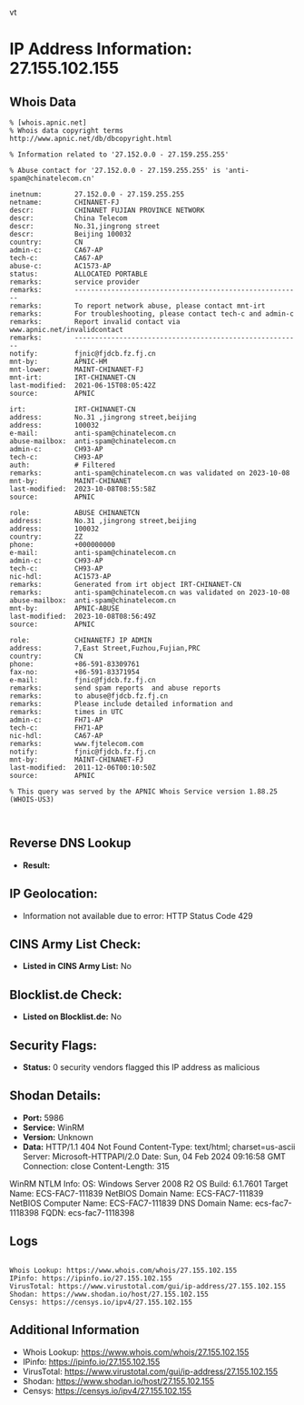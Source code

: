 vt
# IP Address Information: 27.155.102.155

## Whois Data
```
% [whois.apnic.net]
% Whois data copyright terms    http://www.apnic.net/db/dbcopyright.html

% Information related to '27.152.0.0 - 27.159.255.255'

% Abuse contact for '27.152.0.0 - 27.159.255.255' is 'anti-spam@chinatelecom.cn'

inetnum:        27.152.0.0 - 27.159.255.255
netname:        CHINANET-FJ
descr:          CHINANET FUJIAN PROVINCE NETWORK
descr:          China Telecom
descr:          No.31,jingrong street
descr:          Beijing 100032
country:        CN
admin-c:        CA67-AP
tech-c:         CA67-AP
abuse-c:        AC1573-AP
status:         ALLOCATED PORTABLE
remarks:        service provider
remarks:        --------------------------------------------------------
remarks:        To report network abuse, please contact mnt-irt
remarks:        For troubleshooting, please contact tech-c and admin-c
remarks:        Report invalid contact via www.apnic.net/invalidcontact
remarks:        --------------------------------------------------------
notify:         fjnic@fjdcb.fz.fj.cn
mnt-by:         APNIC-HM
mnt-lower:      MAINT-CHINANET-FJ
mnt-irt:        IRT-CHINANET-CN
last-modified:  2021-06-15T08:05:42Z
source:         APNIC

irt:            IRT-CHINANET-CN
address:        No.31 ,jingrong street,beijing
address:        100032
e-mail:         anti-spam@chinatelecom.cn
abuse-mailbox:  anti-spam@chinatelecom.cn
admin-c:        CH93-AP
tech-c:         CH93-AP
auth:           # Filtered
remarks:        anti-spam@chinatelecom.cn was validated on 2023-10-08
mnt-by:         MAINT-CHINANET
last-modified:  2023-10-08T08:55:58Z
source:         APNIC

role:           ABUSE CHINANETCN
address:        No.31 ,jingrong street,beijing
address:        100032
country:        ZZ
phone:          +000000000
e-mail:         anti-spam@chinatelecom.cn
admin-c:        CH93-AP
tech-c:         CH93-AP
nic-hdl:        AC1573-AP
remarks:        Generated from irt object IRT-CHINANET-CN
remarks:        anti-spam@chinatelecom.cn was validated on 2023-10-08
abuse-mailbox:  anti-spam@chinatelecom.cn
mnt-by:         APNIC-ABUSE
last-modified:  2023-10-08T08:56:49Z
source:         APNIC

role:           CHINANETFJ IP ADMIN
address:        7,East Street,Fuzhou,Fujian,PRC
country:        CN
phone:          +86-591-83309761
fax-no:         +86-591-83371954
e-mail:         fjnic@fjdcb.fz.fj.cn
remarks:        send spam reports  and abuse reports
remarks:        to abuse@fjdcb.fz.fj.cn
remarks:        Please include detailed information and
remarks:        times in UTC
admin-c:        FH71-AP
tech-c:         FH71-AP
nic-hdl:        CA67-AP
remarks:        www.fjtelecom.com
notify:         fjnic@fjdcb.fz.fj.cn
mnt-by:         MAINT-CHINANET-FJ
last-modified:  2011-12-06T00:10:50Z
source:         APNIC

% This query was served by the APNIC Whois Service version 1.88.25 (WHOIS-US3)



```
## Reverse DNS Lookup
- **Result:** 

## IP Geolocation:
- Information not available due to error: HTTP Status Code 429

## CINS Army List Check:
- **Listed in CINS Army List:** 
No

## Blocklist.de Check:
- **Listed on Blocklist.de:** 
No

## Security Flags:
- **Status:** 0 security vendors flagged this IP address as malicious

## Shodan Details:
- **Port:** 5986
- **Service:** WinRM
- **Version:** Unknown
- **Data:** HTTP/1.1 404 Not Found
Content-Type: text/html; charset=us-ascii
Server: Microsoft-HTTPAPI/2.0
Date: Sun, 04 Feb 2024 09:16:58 GMT
Connection: close
Content-Length: 315


WinRM NTLM Info:
  OS: Windows Server 2008 R2
  OS Build: 6.1.7601
  Target Name: ECS-FAC7-111839
  NetBIOS Domain Name: ECS-FAC7-111839
  NetBIOS Computer Name: ECS-FAC7-111839
  DNS Domain Name: ecs-fac7-1118398
  FQDN: ecs-fac7-1118398


## Logs
```

Whois Lookup: https://www.whois.com/whois/27.155.102.155
IPinfo: https://ipinfo.io/27.155.102.155
VirusTotal: https://www.virustotal.com/gui/ip-address/27.155.102.155
Shodan: https://www.shodan.io/host/27.155.102.155
Censys: https://censys.io/ipv4/27.155.102.155

```
## Additional Information
- Whois Lookup: https://www.whois.com/whois/27.155.102.155
- IPinfo: https://ipinfo.io/27.155.102.155
- VirusTotal: https://www.virustotal.com/gui/ip-address/27.155.102.155
- Shodan: https://www.shodan.io/host/27.155.102.155
- Censys: https://censys.io/ipv4/27.155.102.155

